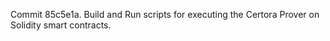 Commit 85c5e1a.                    Build and Run scripts for executing the Certora Prover on Solidity smart contracts.